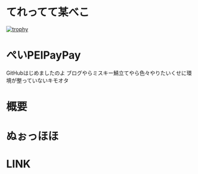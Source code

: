 # てれってて某べこ
[![trophy](https://github-profile-trophy.vercel.app/?username=githBEKO13ryo-ma&theme=onedark)](https://github.com/ryo-ma/github-profile-trophy)

# ぺいPEIPayPay
 GitHubはじめましたのよ
 ブログやらミスキー鯖立てやら色々やりたいくせに環境が整っていないキモオタ
 
# 概要

# ぬぉっほほ

# LINK
